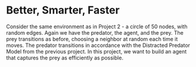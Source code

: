 # Better, Smarter, Faster
Consider the same environment as in Project 2 - a circle of 50 nodes, with random edges. Again we have the predator, the agent, and the prey. The prey transitions as before, choosing a neighbor at random each time it moves. The predator transitions in accordance with the Distracted Predator Model from the previous project. In this project, we want to build an agent that captures the prey as efficiently as possible.
